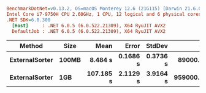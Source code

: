 ``` ini

BenchmarkDotNet=v0.13.2, OS=macOS Monterey 12.6 (21G115) [Darwin 21.6.0]
Intel Core i7-9750H CPU 2.60GHz, 1 CPU, 12 logical and 6 physical cores
.NET SDK=6.0.300
  [Host]     : .NET 6.0.5 (6.0.522.21309), X64 RyuJIT AVX2
  DefaultJob : .NET 6.0.5 (6.0.522.21309), X64 RyuJIT AVX2


```
|           Method |  Size |      Mean |    Error |   StdDev |        Gen0 |        Gen1 |       Gen2 |  Allocated |
|----------------- |------ |----------:|---------:|---------:|------------:|------------:|-----------:|-----------:|
| **ExternalSorter** | **100MB** |   **8.484 s** | **0.1686 s** | **0.3736 s** |  **89000.0000** |  **19000.0000** |  **4000.0000** |   **518.1 MB** |
| **ExternalSorter** |   **1GB** | **107.185 s** | **2.1129 s** | **3.9164 s** | **959000.0000** | **202000.0000** | **47000.0000** | **5463.54 MB** |
